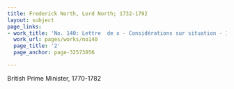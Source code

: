 ```yaml
---
title: Frederick North, Lord North; 1732-1792
layout: subject
page_links:
- work_title: 'No. 140: Lettre  de x - Considérations sur situation - 1781/02/04'
  work_url: pages/works/no140
  page_title: '2'
  page_anchor: page-32573056

---
```

<p>British Prime Minister, 1770-1782</p>